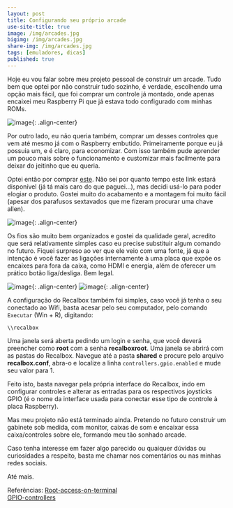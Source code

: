 ```yaml
---
layout: post
title: Configurando seu próprio arcade
use-site-title: true
image: /img/arcades.jpg
bigimg: /img/arcades.jpg
share-img: /img/arcades.jpg
tags: [emuladores, dicas]
published: true
---
```


Hoje eu vou falar sobre meu projeto pessoal de construir um arcade. Tudo bem que optei por não construir tudo sozinho, é verdade, escolhendo uma opção mais fácil, que foi comprar um controle já montado, onde apenas encaixei meu Raspberry Pi que já estava todo configurado com minhas ROMs.

![image](../img/bartop1.jpg){: .align-center}

Por outro lado, eu não queria também, comprar um desses controles que vem até mesmo já com o Raspberry embutido. Primeiramente porque eu já possuia um, e é claro, para economizar. Com isso também pude aprender um pouco mais sobre o funcionamento e customizar mais facilmente para deixar do jeitinho que eu queria.

Optei então por comprar [este](https://produto.mercadolivre.com.br/MLB-1171540245-gabinete-arcade-para-raspberry-_JM?quantity=1). Não sei por quanto tempo este link estará disponível (já tá mais caro do que paguei...), mas decidi usá-lo para poder elogiar o produto. Gostei muito do acabamento e a montagem foi muito fácil (apesar dos parafusos sextavados que me fizeram procurar uma chave allen).

![image](../img/bartop2.jpg){: .align-center}

Os fios são muito bem organizados e gostei da qualidade geral, acredito que será relativamente simples caso eu precise substituir algum comando no futuro. Fiquei surpreso ao ver que ele veio com uma fonte, já que a intenção é você fazer as ligações internamente à uma placa que expõe os encaixes para fora da caixa, como HDMI e energia, além de oferecer um prático botão liga/desliga. Bem legal.

![image](../img/bartop3.jpg){: .align-center}
![image](../img/bartop4.jpg){: .align-center}

A configuração do Recalbox também foi simples, caso você já tenha o seu conectado ao Wifi, basta acesar pelo seu computador, pelo comando ```Executar``` (Win + R), digitando:

```\\recalbox```

Uma janela será aberta pedindo um login e senha, que você deverá preencher como **root** com a senha **recalboxroot**. Uma janela se abrirá com as pastas do Recalbox. Navegue até a pasta **shared** e procure pelo arquivo **recalbox.conf**, abra-o e localize a linha ```controllers.gpio.enabled``` e mude seu valor para 1.

Feito isto, basta navegar pela própria interface do Recalbox, indo em configurar controles e alterar as entradas para os respectivos joysticks GPIO (é o nome da interface usada para conectar esse tipo de controle à placa Raspberry).

Mas meu projeto não está terminado ainda. Pretendo no futuro construir um gabinete sob medida, com monitor, caixas de som e encaixar essa caixa/controles sobre ele, formando meu tão sonhado arcade.

Caso tenha interesse em fazer algo parecido ou quaiquer dúvidas ou curiosidades a respeito, basta me chamar nos comentários ou nas minhas redes sociais.

Até mais.

Referências:
[Root-access-on-terminal](https://github.com/recalbox/recalbox-os/wiki/Root-access-on-terminal-(EN))  
[GPIO-controllers](https://github.com/recalbox/recalbox-os/wiki/GPIO-controllers-(EN))  


